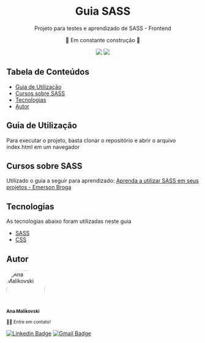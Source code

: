 <h1 align="center">Guia SASS</h1>
<p align="center">Projeto para testes e aprendizado de SASS - Frontend</p>
<p align="center"> 🚧  Em constante construção 🚧 </p>
<p align="center"><img src="https://img.shields.io/static/v1?label=SASS&message=Guia&logoColor=white&labelColor=BF4080&color=5a5e60&style=for-the-badge&logo=sass" />  <img src="https://img.shields.io/github/license/amalikovski/sass-project?style=for-the-badge" /></p>

<h2>Tabela de Conteúdos</h2>

- [Guia de Utilização](#guia)
- [Cursos sobre SASS](#origem)
- [Tecnologias](#tecnologias)
- [Autor](#autor)


<h2 id="guia">Guia de Utilização</h2>

<p> Para executar o projeto, basta clonar o repositório e abrir o arquivo index.html em um navegador </p>


<h2 id="origem">Cursos sobre SASS</h2>

<p> Utilizado o guia a seguir para aprendizado: <a href="https://www.youtube.com/watch?v=C8KlabGtE8Y&ab_channel=EmersonBroga">Aprenda a utilizar SASS em seus projetos - Emerson Broga</a> </p>

<h2 id="tecnologias">Tecnologias </h2>

<p> As tecnologias abaixo foram utilizadas neste guia</p>

<ul><li><a href="https://sass-lang.com">SASS</a></li>

<li><a href="https://www.w3.org/Style/CSS/Overview.en.html">CSS<a></li></ul>

<h2 id="autor">Autor </h2>

<a href="https://www.linkedin.com/in/anamalikovski/">
<img style="border-radius: 50%;" src="https://avatars0.githubusercontent.com/u/13136758?s=460&u=0bce9702753d99860cff44fe29aeec36d0a7a437&v=4" width="100px;" alt="Ana Malikovski"/>
<br />
<sub><b>Ana Malikovski</b></sub></a>

<sub>👋🏽 Entre em contato! </sub>

[![Linkedin Badge](https://img.shields.io/badge/-Ana-blue?style=flat-square&logo=Linkedin&logoColor=white&link=https://www.linkedin.com/in/anamalikovski/)](https://www.linkedin.com/in/anamalikovski/)  [![Gmail Badge](https://img.shields.io/badge/-amalikovski@gmail.com-c14438?style=flat-square&logo=Gmail&logoColor=white&link=mailto:amalikovski@gmail.com)](mailto:amalikovski@gmail.com)

